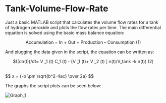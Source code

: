 # Tank-Volume-Flow-Rate
Just a basic MATLAB script that calculates the volume flow rates for a tank of hydrogen peroxide and plots the flow rates per time. The main differential equation is solved using the basic mass balance equation:<br>

<p align="center">
Accumulation = In + Out + Production – Consumption  (1) <br>
</p>

And plugging the data given in the script, the equation can be written as:<br>
<p align="center">
$((dn(t))/dt= V ̇_1 (t) C_1 (t)  - [V ̇_1 (t)+ V ̇_2 (t) ]  n(t)/V_tank   -k n(t))   (2) <br><br>
</p>
$$ x = {-b \pm \sqrt{b^2-4ac} \over 2a} $$

The graphs the script plots can be seen below:<br>

![Graph_1](https://github.com/user-attachments/assets/e41a9d20-94bc-48b1-9353-e23b7cc0c763)

